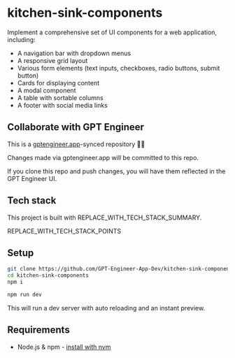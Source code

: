 # kitchen-sink-components

Implement a comprehensive set of UI components for a web application, including:
- A navigation bar with dropdown menus
- A responsive grid layout
- Various form elements (text inputs, checkboxes, radio buttons, submit button)
- Cards for displaying content
- A modal component
- A table with sortable columns
- A footer with social media links

## Collaborate with GPT Engineer

This is a [gptengineer.app](https://gptengineer.app)-synced repository 🌟🤖

Changes made via gptengineer.app will be committed to this repo.

If you clone this repo and push changes, you will have them reflected in the GPT Engineer UI.

## Tech stack

This project is built with REPLACE_WITH_TECH_STACK_SUMMARY.

REPLACE_WITH_TECH_STACK_POINTS

## Setup

```sh
git clone https://github.com/GPT-Engineer-App-Dev/kitchen-sink-components.git
cd kitchen-sink-components
npm i
```

```sh
npm run dev
```

This will run a dev server with auto reloading and an instant preview.

## Requirements

- Node.js & npm - [install with nvm](https://github.com/nvm-sh/nvm#installing-and-updating)

